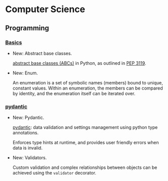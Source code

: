 # Computer Science

## Programming

### [Basics](python_basics.md)

* New: Abstract base classes.

    [abstract base classes (ABCs)](https://docs.python.org/3/glossary.html#term-abstract-base-class)
    in Python, as outlined in [PEP 3119](https://www.python.org/dev/peps/pep-3119).


* New: Enum.

    An enumeration is a set of symbolic names (members) bound to unique, constant
    values. Within an enumeration, the members can be compared by identity, and
    the enumeration itself can be iterated over.


### [pydantic](pydantic.md)

* New: Pydantic.

    [pydantic](https://pydantic-docs.helpmanual.io/): data validation and settings
    management using python type annotations.

    Enforces type hints at runtime, and provides user friendly errors when data is
    invalid.


* New: Validators.

    Custom validation and complex relationships between objects can be achieved
    using the `validator` decorator.
